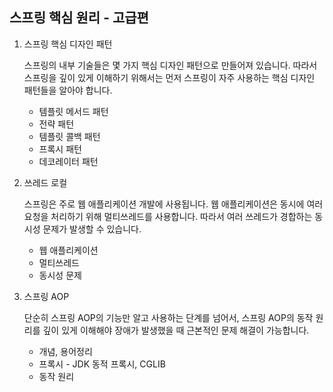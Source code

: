 ## 스프링 핵심 원리 - 고급편
1. 스프링 핵심 디자인 패턴   

   스프링의 내부 기술들은 몇 가지 핵심 디자인 패턴으로 만들어져 있습니다. 따라서 스프링을 깊이 있게 이해하기 위해서는 먼저 스프링이 자주 사용하는 핵심 디자인 패턴들을 알아야 합니다.
   * 템플릿 메서드 패턴
   * 전략 패턴
   * 템플릿 콜백 패턴
   * 프록시 패턴
   * 데코레이터 패턴
   
2. 쓰레드 로컬   

   스프링은 주로 웹 애플리케이션 개발에 사용됩니다. 웹 애플리케이션은 동시에 여러 요청을 처리하기 위해 멀티쓰레드를 사용합니다. 따라서 여러 쓰레드가 경합하는 동시성 문제가 발생할 수 있습니다.
   * 웹 애플리케이션
   * 멀티쓰레드
   * 동시성 문제

3. 스프링 AOP   

   단순히 스프링 AOP의 기능만 알고 사용하는 단계를 넘어서, 스프링 AOP의 동작 원리를 깊이 있게 이해해야 장애가 발생했을 때 근본적인 문제 해결이 가능합니다.
   * 개념, 용어정리
   * 프록시 - JDK 동적 프록시, CGLIB
   * 동작 원리
